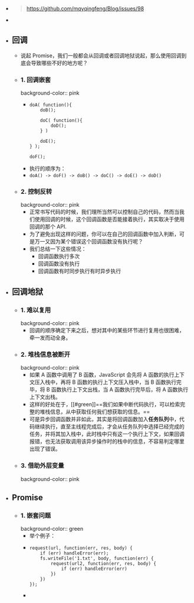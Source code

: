 - > https://github.com/mqyqingfeng/Blog/issues/98
-
- ## 回调
	- 说起 Promise，我们一般都会从回调或者回调地狱说起，那么使用回调到底会导致哪些不好的地方呢？
	- ### 1. 回调嵌套
	  background-color:: pink
		- ```
		  doA( function(){
		      doB();
		  
		      doC( function(){
		          doD();
		      } )
		  
		      doE();
		  } );
		  
		  doF();
		  ```
		- 执行的顺序为：
		- `doA() -> doF() -> doB() -> doC() -> doE() -> doD()`
	- ### 2. 控制反转
	  background-color:: pink
		- 正常书写代码的时候，我们理所当然可以控制自己的代码，然而当我们使用回调的时候，这个回调函数是否能接着执行，其实取决于使用回调的那个 API.
		- 为了避免出现这样的问题，你可以在自己的回调函数中加入判断，可是万一又因为某个错误这个回调函数没有执行呢？
		- 我们总结一下这些情况：
			- 回调函数执行多次
			- 回调函数没有执行
			- 回调函数有时同步执行有时异步执行
- ## 回调地狱
	- ### 1. 难以复用
	  background-color:: pink
		- 回调的顺序确定下来之后，想对其中的某些环节进行复用也很困难，牵一发而动全身。
	- ### 2. 堆栈信息被断开
	  background-color:: pink
		- 如果 A 函数中调用了 B 函数，JavaScript 会先将 A 函数的执行上下文压入栈中，再将 B 函数的执行上下文压入栈中，当 B 函数执行完毕，将 B 函数执行上下文出栈，当 A 函数执行完毕后，将 A 函数执行上下文出栈。
		- 这样的好处在于，[[#green]]==我们如果中断代码执行，可以检索完整的堆栈信息，从中获取任何我们想获取的信息。==
		- 可是异步回调函数并非如此，其实是将回调函数加入**任务队列**中，代码继续执行，直至主线程完成后，才会从任务队列中选择已经完成的任务，并将其加入栈中，此时栈中只有这一个执行上下文，如果回调报错，也无法获取调用该异步操作时的栈中的信息，不容易判定哪里出现了错误。
	- ### 3. 借助外层变量
	  background-color:: pink
- ## Promise
	- ### 1. 嵌套问题
	  background-color:: green
		- 举个例子：
		- ```
		  request(url, function(err, res, body) {
		      if (err) handleError(err);
		      fs.writeFile('1.txt', body, function(err) {
		          request(url2, function(err, res, body) {
		              if (err) handleError(err)
		          })
		      })
		  });
		  ```
		-
